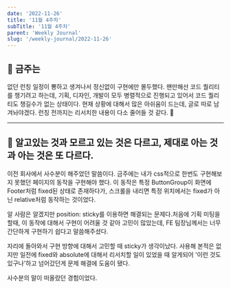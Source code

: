 ```yaml
---
date: '2022-11-26'
title: '11월 4주차'
subTitle: '11월 4주차'
parent: 'Weekly Journal'
slug: '/weekly-journal/2022-11-26'
---
```


## 📌 금주는

없던 런칭 일정이 뿅하고 생겨나서 정신없이 구현에만 몰두했다. 왠만해선 코드 퀄리티를 챙기려고 하는데, 기획, 디자인, 개발이 모두 병렬적으로 진행되고 있어서 코드 퀄리티도 챙길수가 없는 상태이다. 현재 상황에 대해서 많은 아쉬움이 드는데, 글로 따로 남겨놔야겠다. 런칭 전까지는 리서치한 내용이 다소 줄어들 것 같다. 🫠

---

## 📌 알고있는 것과 모르고 있는 것은 다르고, 제대로 아는 것과 아는 것은 또 다르다.

이전 회사에서 사수분이 해주었던 말씀이다. 금주에는 내가 css적으로 한번도 구현해보지 못했던 페이지의 동작을 구현해야 했다. 이 동작은 특정 ButtonGroup이 화면에 Footer처럼 fixed된 상태로 존재하다가, 스크롤을 내리면 특정 위치에서는 fixed가 아닌 relative처럼 동작하는 것이었다.

알 사람은 알겠지만 position: sticky를 이용하면 해결되는 문제다.처음에 기획 미팅을 할때, 이 동작에 대해서 구현이 어려울 것 같아 고민이 많았는데, FE 팀장님께서는 너무 간단하게 구현하기 쉽다고 말씀해주셨다.

자리에 돌아와서 구현 방향에 대해서 고민할 때 sticky가 생각이났다. 사용해 본적은 없지만 일전에 fixed와 absolute에 대해서 리서치할 일이 있었을 때 알게되어 '이런 것도 있구나'하고 넘어갔던게 문제 해결에 도움이 됐다.

사수분의 말이 떠올랐던 경험이었다.

